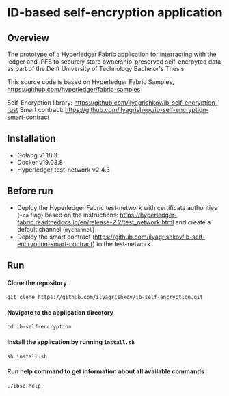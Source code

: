 # ID-based self-encryption application

## Overview
The prototype of a Hyperledger Fabric application for interracting with the ledger and IPFS to securely store ownership-preserved self-encrpyted data as part of the Delft University of Technology Bachelor's Thesis.

This source code is based on Hyperledger Fabric Samples, https://github.com/hyperledger/fabric-samples   

Self-Encryption library: https://github.com/ilyagrishkov/ib-self-encryption-rust
Smart contract: https://github.com/ilyagrishkov/ib-self-encryption-smart-contract

## Installation
* Golang v1.18.3
* Docker v19.03.8
* Hyperledger test-network v2.4.3

## Before run
* Deploy the Hyperledger Fabric test-network with certificate authorities (`-ca` flag) based on the instructions: https://hyperledger-fabric.readthedocs.io/en/release-2.2/test_network.html and create a default channel (`mychannel`)
* Deploy the smart contract (https://github.com/ilyagrishkov/ib-self-encryption-smart-contract) to the test-network


## Run

#### Clone the repository
```shell
git clone https://github.com/ilyagrishkov/ib-self-encryption.git
```

#### Navigate to the application directory
```shell
cd ib-self-encryption
```

#### Install the application by running `install.sh`
```shell
sh install.sh
```

#### Run help command to get information about all available commands
```shell
./ibse help
```

